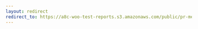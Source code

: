```yaml
---
layout: redirect
redirect_to: https://a8c-woo-test-reports.s3.amazonaws.com/public/pr-merge/41393/api/index.html
---
```


